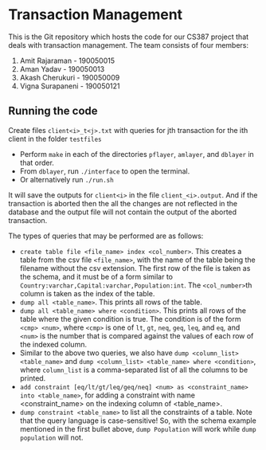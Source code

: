 # Transaction Management

This is the Git repository which hosts the code for our CS387 project that deals with transaction management. 
The team consists of four members:
1. Amit Rajaraman - 190050015
2. Aman Yadav - 190050013
3. Akash Cherukuri - 190050009
4. Vigna Surapaneni - 190050121

## Running the code

Create files `client<i>_t<j>.txt` with queries for jth transaction for the ith client in the folder `testfiles`

* Perform `make` in each of the directories `pflayer`, `amlayer`, and `dblayer` in that order.
* From `dblayer`, run `./interface` to open the terminal.
* Or alternatively run `./run.sh`

It will save the outputs for `client<i>` in the file `client_<i>.output`. And if the transaction is aborted then the all the changes are not reflected in the database and the output file will not contain the output of the aborted transaction.

The types of queries that may be performed are as follows:
* `create table file <file_name> index <col_number>`. This creates a table from the csv file `<file_name>`, with the name of the table being the filename without the csv extension. The first row of the file is taken as the schema, and it must be of a form similar to `Country:varchar,Capital:varchar,Population:int`. The `<col_number>`th column is taken as the index of the table.
* `dump all <table_name>`. This prints all rows of the table.
* `dump all <table_name> where <condition>`. This prints all rows of the table where the given condition is true. The condition is of the form `<cmp> <num>`, where `<cmp>` is one of `lt`, `gt`, `neq`, `geq`, `leq`, and `eq`, and `<num>` is the number that is compared against the values of each row of the indexed column.
* Similar to the above two queries, we also have `dump <column_list> <table_name>` and `dump <column_list> <table_name> where <condition>`, where `column_list` is a comma-separated list of all the columns to be printed.
* `add constraint [eq/lt/gt/leq/geq/neq] <num> as <constraint_name> into <table_name>`, for adding a constraint with name <constraint_name> on the indexing column of <table_name>.
* `dump constraint <table_name>` to list all the constraints of a table.
Note that the query language is case-sensitive! So, with the schema example mentioned in the first bullet above, `dump Population` will work while `dump population` will not.
